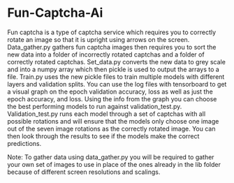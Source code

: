 # Fun-Captcha-Ai

Fun captcha is a type of captcha service which requires you to correctly rotate an image so that it is upright using arrows on the screen. Data_gather.py gathers fun captcha images then requires you to sort the new data into a folder of incorrectly rotated captchas and a folder of correctly rotated captchas. Set_data.py converts the new data to grey scale and into a numpy array which then pickle is used to output the arrays to a file. Train.py uses the new pickle files to train multiple models with different layers and validation splits. You can use the log files with tensorboard to get a visual graph on the epoch validation accuracy, loss as well as just the epoch accuracy, and loss. Using the info from the graph you can choose the best performing models to run against validation_test.py. Validation_test.py runs each model through a set of captchas with all possible rotations and will ensure that the models only choose one image out of the seven image rotations as the correctly rotated image. You can then look through the results to see if the models make the correct predictions.

Note:
To gather data using data_gather.py you will be required to gather your own set of images to use in place of the ones already in the lib folder because of different screen resolutions and scalings.
